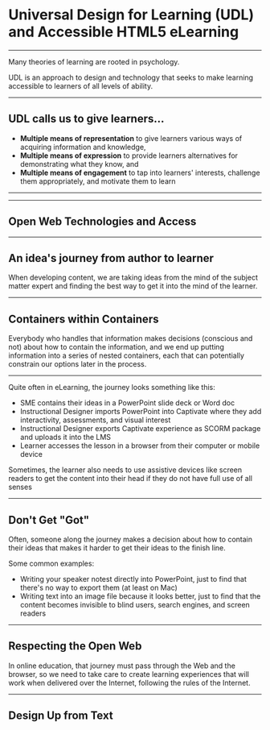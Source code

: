 # Universal Design for Learning (UDL) and Accessible HTML5 eLearning



---



Many theories of learning are rooted in psychology. 

UDL is an approach to design and technology that seeks to make learning accessible to learners of all levels of ability. 



---



## UDL calls us to give learners...

- **Multiple means of representation** to give learners various ways of acquiring information and knowledge,
- **Multiple means of expression** to provide learners alternatives for demonstrating what they know, and
- **Multiple means of engagement** to tap into learners' interests, challenge them appropriately, and motivate them to learn



---



<!--More on UDL-->



---



## Open Web Technologies and Access



<!--Outline Open Web Tech and Accessibility-->



---



## An idea's journey from author to learner



When developing content, we are taking ideas from the mind of the subject matter expert and finding the best way to get it into the mind of the learner. 



---



## Containers within Containers



Everybody who handles that information makes decisions (conscious and not) about how to contain the information, and we end up putting information into a series of nested containers, each that can potentially constrain our options later in the process. 



---



Quite often in eLearning, the journey looks something like this: 

- SME contains their ideas in a PowerPoint slide deck or Word doc
- Instructional Designer imports PowerPoint into Captivate where they add interactivity, assessments, and visual interest
- Instructional Designer exports Captivate experience as SCORM package and uploads it into the LMS
- Learner accesses the lesson in a browser from their computer or mobile device



Sometimes, the learner also needs to use assistive devices like screen readers to get the content into their head if they do not have full use of all senses



---

## Don't Get "Got"

Often, someone along the journey makes a decision about how to contain their ideas that makes it harder to get their ideas to the finish line. 

Some common examples: 

- Writing your speaker notest directly into PowerPoint, just to find that there's no way to export them (at least on Mac)
- Writing text into an image file because it looks better, just to find that the content becomes invisible to blind users, search engines, and screen readers



---



## Respecting the Open Web

In online education, that journey must pass through the Web and the browser, so we need to take care to create learning experiences that will work when delivered over the Internet, following the rules of the Internet. 





---



## Design Up from Text


